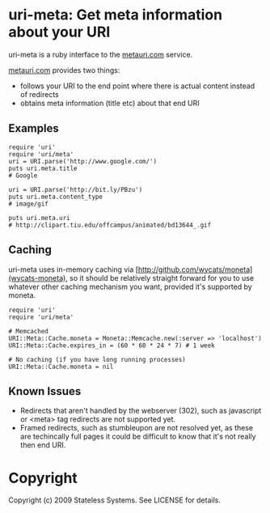 # uri-meta: Get meta information about your URI

uri-meta is a ruby interface to the [metauri.com](http://www.metauri.com/) service.

[metauri.com](http://www.metauri.com/) provides two things:

 * follows your URI to the end point where there is actual content instead of redirects
 * obtains meta information (title etc) about that end URI

## Examples

    require 'uri'
    require 'uri/meta'
    uri = URI.parse('http://www.google.com/')
    puts uri.meta.title
    # Google

    uri = URI.parse('http://bit.ly/PBzu')
    puts uri.meta.content_type
    # image/gif

    puts uri.meta.uri
    # http://clipart.tiu.edu/offcampus/animated/bd13644_.gif

## Caching

uri-meta uses in-memory caching via [http://github.com/wycats/moneta](wycats-moneta), so it
should be relatively straight forward for you to use whatever other caching mechanism you want,
provided it's supported by moneta.

    require 'uri'
    require 'uri/meta'

    # Memcached
    URI::Meta::Cache.moneta = Moneta::Memcache.new(:server => 'localhost')
    URI::Meta::Cache.expires_in = (60 * 60 * 24 * 7) # 1 week

    # No caching (if you have long running processes)
    URI::Meta::Cache.moneta = nil

## Known Issues

 * Redirects that aren't handled by the webserver (302), such as javascript or
   &lt;meta&gt; tag redirects are not supported yet.
 * Framed redirects, such as stumbleupon are not resolved yet, as these are
   techincally full pages it could be difficult to know that it's not really
   then end URI.

# Copyright

Copyright (c) 2009 Stateless Systems. See LICENSE for details.
